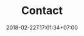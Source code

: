 ---
title: 'Contact'
date: 2018-02-22T17:01:34+07:00

contact:
  form_heading: ""
  phone: "+61 473XXXXXX"
  email: "example@example.com"
  address: "64 Adelaide St, Brisbane City QLD 4000"
  google_map_text_link: https://maps.app.goo.gl/RbWWV8UAZdwAoC9u7
  button_text: "Submit"
---